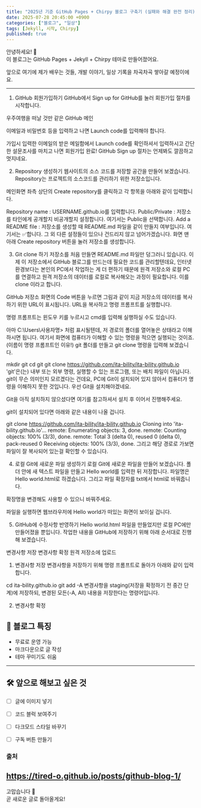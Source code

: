 ```yaml
---
title: "2025년 기준 GitHub Pages + Chirpy 블로그 구축기 (실패와 해결 완전 정리)"
date: 2025-07-28 20:45:00 +0900
categories: ["블로그", "일상"]
tags: [Jekyll, 시작, Chirpy]
published: true
---
```


안녕하세요! 👋  
이 블로그는 GitHub Pages + Jekyll + Chirpy 테마로 만들어졌어요.

앞으로 여기에 제가 배우는 것들, 개발 이야기, 일상 기록을 차곡차곡 쌓아갈 예정이에요.
<!--more-->

---


1. GitHub 회원가입하기
GitHub에서 Sign up for GitHub를 눌러 회원가입 절차를 시작합니다.

우주여행을 떠날 것만 같은 GitHub 메인

이메일과 비밀번호 등을 입력하고 나면 Launch code를 입력해야 합니다.


가입시 입력한 이메일의 받은 메일함에서 Launch code를 확인하셔서 입력하시고 간단한 설문조사를 마치고 나면 회원가입 완료! GitHub Sign up 절차는 언제봐도 깔끔하고 멋지네요.

2. Repository 생성하기
웹사이트의 소스 코드를 저장할 공간을 만들어 보겠습니다. Repository는 프로젝트의 소스코드를 관리하기 위한 저장소입니다.

메인화면 좌측 상단의 Create repository를 클릭하고 각 항목을 아래와 같이 입력합니다.


Repository name : USERNAME.github.io를 입력합니다.
Public/Private : 저장소를 타인에게 공개할지 비공개할지 설정합니다. 여기서는 Public을 선택합니다.
Add a README file : 저장소를 생성할 때 README.md 파일을 같이 만들지 여부입니다. 여기서는 ✅합니다.
그 외 다른 설정들이 있으나 건드리지 않고 넘어가겠습니다. 화면 맨 아래 Create repository 버튼을 눌러 저장소를 생성합니다.

3. Git clone 하기
저장소를 처음 만들면 README.md 파일만 덩그러니 있습니다. 이제 이 저장소에서 GitHub 블로그를 만드는데 필요한 코드를 관리할텐데요, 인터넷 환경보다는 본인의 PC에서 작업하는 게 더 편하기 때문에 원격 저장소와 로컬 PC를 연결하고 원격 저장소의 데이터를 로컬로 복사해오는 과정이 필요합니다. 이를 clone 이라고 합니다.


GitHub 저장소 화면의 Code 버튼을 누르면 그림과 같이 지금 저장소의 데이터를 복사하기 위한 URL이 표시됩니다. URL을 복사하고 명령 프롬프트를 실행합니다.

명령 프롬프트는 윈도우 키를 누르시고 cmd를 입력해 실행하실 수도 있습니다.

아마 C:\Users\사용자명> 처럼 표시될텐데, 저 경로의 폴더를 열어놓은 상태라고 이해하시면 됩니다. 여기서 화면에 컴퓨터가 이해할 수 있는 명령을 적으면 실행되는 것이죠.(이름이 명령 프롬프트인 이유!) git 폴더를 만들고 git clone 명령을 입력해 보겠습니다.

mkdir git
cd git
git clone https://github.com/ita-bility/ita-bility.github.io
'git'은(는) 내부 또는 외부 명령, 실행할 수 있는 프로그램, 또는 배치 파일이 아닙니다.
git이 무슨 의미인지 모르겠다는 건데요, PC에 Git이 설치되어 있지 않아서 컴퓨터가 명령을 이해하지 못한 것입니다. 우선 Git을 설치해야겠네요.

Git을 아직 설치하지 않으셨다면 여기를 참고하셔서 설치 후 이어서 진행해주세요.

git이 설치되어 있다면 아래와 같은 내용이 나올 겁니다.

git clone https://github.com/ita-bility/ita-bility.github.io
Cloning into 'ita-bility.github.io'...
remote: Enumerating objects: 3, done.
remote: Counting objects: 100% (3/3), done.
remote: Total 3 (delta 0), reused 0 (delta 0), pack-reused 0
Receiving objects: 100% (3/3), done.
그리고 해당 경로로 가보면 파일이 잘 복사되어 있는걸 확인할 수 있습니다.

4. 로컬 Git에 새로운 파일 생성하기
로컬 Git에 새로운 파일을 만들어 보겠습니다. 폴더 안에 새 텍스트 파일을 만들고 Hello world를 입력한 뒤 저장합니다. 파일명은 Hello world.html로 하겠습니다. 그리고 파일 확장자를 txt에서 html로 바꿔줍니다.

확장명을 변경해도 사용할 수 있으니 바꿔주세요.

파일을 실행하면 웹브라우저에 Hello world가 떠있는 화면이 보이실 겁니다.

5. GitHub에 수정사항 반영하기
Hello world.html 파일을 만들었지만 로컬 PC에만 만들어졌을 뿐입니다. 작업한 내용을 GitHub에 저장하기 위해 아래 순서대로 진행해 보겠습니다.

변경사항 저장
변경사항 확정
원격 저장소에 업로드
1. 변경사항 저장
변경사항을 저장하기 위해 명령 프롬프트로 돌아가 아래와 같이 입력합니다.

cd ita-bility.github.io
git add -A
변경사항을 staging(저장을 확정하기 전 중간 단계)에 저장하되, 변경된 모든(-A, All) 내용을 저장한다는 명령어입니다.

2. 변경사항 확정


## 📌 블로그 특징
- 무료로 운영 가능
- 마크다운으로 글 작성
- 테마 꾸미기도 쉬움

---

## 🛠 앞으로 해보고 싶은 것
- [ ] 글에 이미지 넣기
- [ ] 코드 블럭 보여주기
- [ ] 다크모드 스타일 바꾸기
- [ ] 구독 버튼 만들기



### 출처
https://tired-o.github.io/posts/github-blog-1/
---

고맙습니다 🙏  
곧 새로운 글로 돌아올게요!